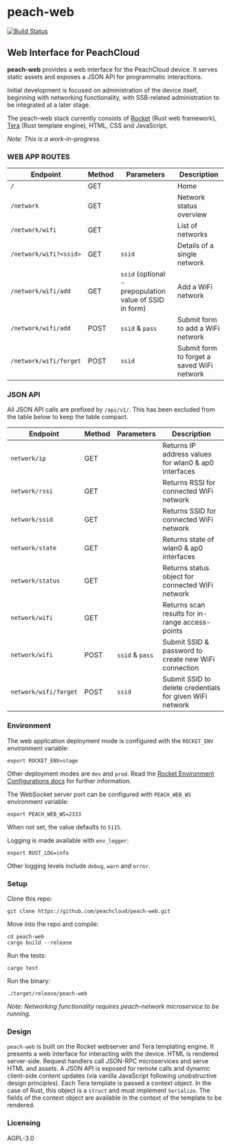 # peach-web

[![Build Status](https://travis-ci.com/peachcloud/peach-web.svg?branch=master)](https://travis-ci.com/peachcloud/peach-web)

## Web Interface for PeachCloud

**peach-web** provides a web interface for the PeachCloud device. It serves static assets and exposes a JSON API for programmatic interactions.

Initial development is focused on administration of the device itself, beginning with networking functionality, with SSB-related administration to be integrated at a later stage.

The peach-web stack currently consists of [Rocket](https://rocket.rs/) (Rust web framework), [Tera](http://tera.netlify.com/) (Rust template engine), HTML, CSS and JavaScript.


_Note: This is a work-in-progress._

### WEB APP ROUTES

| Endpoint | Method | Parameters | Description |
| --- | --- | --- | --- |
| `/` | GET | | Home |
| `/network` | GET | | Network status overview |
| `/network/wifi` | GET | | List of networks |
| `/network/wifi?<ssid>` | GET | `ssid` | Details of a single network |
| `/network/wifi/add` | GET | `ssid` (optional - prepopulation value of SSID in form) | Add a WiFi network |
| `/network/wifi/add` | POST | `ssid` & `pass` | Submit form to add a WiFi network |
| `/network/wifi/forget` | POST | `ssid` | Submit form to forget a saved WiFi network |

### JSON API

All JSON API calls are prefixed by `/api/v1/`. This has been excluded from the table below to keep the table compact.

| Endpoint | Method | Parameters | Description |
| --- | --- | --- | --- |
| `network/ip` | GET | | Returns IP address values for wlan0 & ap0 interfaces |
| `network/rssi` | GET | | Returns RSSI for connected WiFi network |
| `network/ssid` | GET | | Returns SSID for connected WiFi network |
| `network/state` | GET | | Returns state of wlan0 & ap0 interfaces |
| `network/status` | GET | | Returns status object for connected WiFi network |
| `network/wifi` | GET | | Returns scan results for in-range access-points |
| `network/wifi` | POST | `ssid` & `pass` | Submit SSID & password to create new WiFi connection |
| `network/wifi/forget` | POST | `ssid` | Submit SSID to delete credentials for given WiFi network |

### Environment

The web application deployment mode is configured with the `ROCKET_ENV` environment variable:

`export ROCKET_ENV=stage`

Other deployment modes are `dev` and `prod`. Read the [Rocket Environment Configurations docs](https://rocket.rs/v0.4/guide/configuration/#environment) for further information.

The WebSocket server port can be configured with `PEACH_WEB_WS` environment variable:

`export PEACH_WEB_WS=2333`

When not set, the value defaults to `5115`.

Logging is made available with `env_logger`:

`export RUST_LOG=info`

Other logging levels include `debug`, `warn` and `error`.

### Setup

Clone this repo:

`git clone https://github.com/peachcloud/peach-web.git`

Move into the repo and compile:

`cd peach-web`  
`cargo build --release`

Run the tests:

`cargo test`

Run the binary:

`./target/release/peach-web`

_Note: Networking functionality requires peach-network microservice to be running._

### Design

`peach-web` is built on the Rocket webserver and Tera templating engine. It presents a web interface for interacting with the device. HTML is rendered server-side. Request handlers call JSON-RPC microservices and serve HTML and assets. A JSON API is exposed for remote calls and dynamic client-side content updates (via vanilla JavaScript following unobstructive design principles). Each Tera template is passed a context object. In the case of Rust, this object is a `struct` and must implement `Serialize`. The fields of the context object are available in the context of the template to be rendered.

### Licensing

AGPL-3.0
